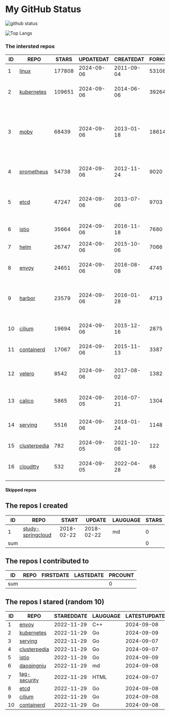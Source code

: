 # My GitHub Status

<img src="https://github-readme-stats-1.yihong0618.vercel.app/api?username=daoqingniu&show_icons=true&&&hide_title=true&count_private=true" alt="github status" />

![Top Langs](https://github-readme-stats-1.yihong0618.vercel.app/api/top-langs/?username=daoqingniu&layout=compact)

<!--START_SECTION:github_repos-->
### The intersted repos
| ID |                              REPO                               | STARS  | UPDATEDAT  | CREATEDAT  | FORKSCOUNT |                                                DESCRIPTIONS                                                |
|----|-----------------------------------------------------------------|--------|------------|------------|------------|------------------------------------------------------------------------------------------------------------|
|  1 | [linux](https://github.com/torvalds/linux)                      | 177808 | 2024-09-06 | 2011-09-04 |      53108 | Linux kernel source tree                                                                                   |
|  2 | [kubernetes](https://github.com/kubernetes/kubernetes)          | 109651 | 2024-09-06 | 2014-06-06 |      39264 | Production-Grade Container Scheduling and Management                                                       |
|  3 | [moby](https://github.com/moby/moby)                            |  68439 | 2024-09-06 | 2013-01-18 |      18614 | The Moby Project - a collaborative project for the container ecosystem to assemble container-based systems |
|  4 | [prometheus](https://github.com/prometheus/prometheus)          |  54738 | 2024-09-06 | 2012-11-24 |       9020 | The Prometheus monitoring system and time series database.                                                 |
|  5 | [etcd](https://github.com/etcd-io/etcd)                         |  47247 | 2024-09-06 | 2013-07-06 |       9703 | Distributed reliable key-value store for the most critical data of a distributed system                    |
|  6 | [istio](https://github.com/istio/istio)                         |  35664 | 2024-09-06 | 2016-11-18 |       7680 | Connect, secure, control, and observe services.                                                            |
|  7 | [helm](https://github.com/helm/helm)                            |  26747 | 2024-09-06 | 2015-10-06 |       7066 | The Kubernetes Package Manager                                                                             |
|  8 | [envoy](https://github.com/envoyproxy/envoy)                    |  24651 | 2024-09-06 | 2016-08-08 |       4745 | Cloud-native high-performance edge/middle/service proxy                                                    |
|  9 | [harbor](https://github.com/goharbor/harbor)                    |  23579 | 2024-09-06 | 2016-01-28 |       4713 | An open source trusted cloud native registry project that stores, signs, and scans content.                |
| 10 | [cilium](https://github.com/cilium/cilium)                      |  19694 | 2024-09-06 | 2015-12-16 |       2875 | eBPF-based Networking, Security, and Observability                                                         |
| 11 | [containerd](https://github.com/containerd/containerd)          |  17067 | 2024-09-06 | 2015-11-13 |       3387 | An open and reliable container runtime                                                                     |
| 12 | [velero](https://github.com/vmware-tanzu/velero)                |   8542 | 2024-09-06 | 2017-08-02 |       1382 | Backup and migrate Kubernetes applications and their persistent volumes                                    |
| 13 | [calico](https://github.com/projectcalico/calico)               |   5865 | 2024-09-05 | 2016-07-21 |       1304 | Cloud native networking and network security                                                               |
| 14 | [serving](https://github.com/knative/serving)                   |   5516 | 2024-09-06 | 2018-01-24 |       1148 | Kubernetes-based, scale-to-zero, request-driven compute                                                    |
| 15 | [clusterpedia](https://github.com/clusterpedia-io/clusterpedia) |    782 | 2024-09-05 | 2021-10-08 |        122 | The Encyclopedia of Kubernetes clusters                                                                    |
| 16 | [cloudtty](https://github.com/cloudtty/cloudtty)                |    532 | 2024-09-05 | 2022-04-28 |         68 | A Friendly Kubernetes CloudShell (Web Terminal) !                                                          |



#### Skipped repos
<!--END_SECTION:github_repos-->

<!--START_SECTION:my_github-->
## The repos I created
| ID  |                                 REPO                                 |   START    |   UPDATE   | LAUGUAGE | STARS |
|-----|----------------------------------------------------------------------|------------|------------|----------|-------|
|   1 | [study-springcloud](https://github.com/daoqingniu/study-springcloud) | 2018-02-22 | 2018-02-22 | md       |     0 |
| sum |                                                                      |            |            |          |     0 |

## The repos I contributed to
| ID  | REPO | FIRSTDATE | LASTEDATE | PRCOUNT |
|-----|------|-----------|-----------|---------|
| sum |      |           |           |       0 |

## The repos I stared (random 10)
| ID |                              REPO                               | STAREDDATE | LAUGUAGE | LATESTUPDATE |
|----|-----------------------------------------------------------------|------------|----------|--------------|
|  1 | [envoy](https://github.com/envoyproxy/envoy)                    | 2022-11-29 | C++      | 2024-09-08   |
|  2 | [kubernetes](https://github.com/kubernetes/kubernetes)          | 2022-11-29 | Go       | 2024-09-09   |
|  3 | [serving](https://github.com/knative/serving)                   | 2022-11-29 | Go       | 2024-09-07   |
|  4 | [clusterpedia](https://github.com/clusterpedia-io/clusterpedia) | 2022-11-29 | Go       | 2024-09-07   |
|  5 | [istio](https://github.com/istio/istio)                         | 2022-11-29 | Go       | 2024-09-09   |
|  6 | [daoqingniu](https://github.com/daoqingniu/daoqingniu)          | 2022-11-29 | md       | 2024-09-08   |
|  7 | [tag-security](https://github.com/cncf/tag-security)            | 2022-11-29 | HTML     | 2024-09-07   |
|  8 | [etcd](https://github.com/etcd-io/etcd)                         | 2022-11-29 | Go       | 2024-09-08   |
|  9 | [cilium](https://github.com/cilium/cilium)                      | 2022-11-29 | Go       | 2024-09-08   |
| 10 | [containerd](https://github.com/containerd/containerd)          | 2022-11-29 | Go       | 2024-09-08   |

<!--END_SECTION:my_github-->

